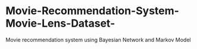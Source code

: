 # Movie-Recommendation-System-Movie-Lens-Dataset-
Movie recommendation system using Bayesian Network and Markov Model
